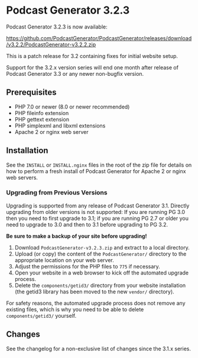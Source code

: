 # Podcast Generator 3.2.3

Podcast Generator 3.2.3 is now available:

<https://github.com/PodcastGenerator/PodcastGenerator/releases/download/v3.2.2/PodcastGenerator-v3.2.2.zip>

This is a patch release for 3.2 containing fixes for initial website setup.

Support for the 3.2.x version series will end one month after release of Podcast
Generator 3.3 or any newer non-bugfix version.

## Prerequisites

* PHP 7.0 or newer (8.0 or newer recommended)
* PHP fileinfo extension
* PHP gettext extension
* PHP simplexml and libxml extensions
* Apache 2 or nginx web server

## Installation

See the `INSTALL` or `INSTALL.nginx` files in the root of the zip file for
details on how to perform a fresh install of Podcast Generator for Apache 2 or
nginx web servers.

### Upgrading from Previous Versions

Upgrading is supported from any release of Podcast Generator 3.1.
Directly upgrading from older versions is not supported:
If you are running PG 3.0 then you need to first upgrade to 3.1; if you are
running PG 2.7 or older you need to upgrade to 3.0 and then to 3.1 before
upgrading to PG 3.2.

**Be sure to make a backup of your site before upgrading!**

1. Download `PodcastGenerator-v3.2.3.zip` and extract to a local directory.
2. Upload (or copy) the content of the `PodcastGenerator/` directory to the
   appropriate location on your web server.
3. Adjust the permissions for the PHP files to `775` if necessary.
4. Open your website in a web browser to kick off the automated upgrade process.
5. Delete the `components/getid3/` directory from your website installation (the
   getid3 library has been moved to the new `vendor/` directory).

For safety reasons, the automated upgrade process does not remove any existing
files, which is why you need to be able to delete `components/getid3/` yourself.

## Changes

See the changelog for a non-exclusive list of changes since the 3.1.x series.
